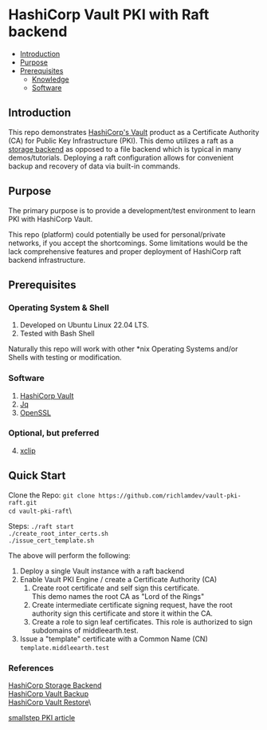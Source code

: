 # HashiCorp Vault PKI with Raft backend

* [Introduction](#introduction)
* [Purpose](#purpose)
* [Prerequisites](#prerequisites)
   * [Knowledge](#knowledge)
   * [Software](#software)


## Introduction

This repo demonstrates [HashiCorp's Vault](https://www.hashicorp.com/products/vault)
product as a Certificate Authority (CA) for Public Key Infrastructure (PKI).
This demo utilizes a raft as a [storage backend](https://www.vaultproject.io/docs/configuration/storage) 
as opposed to a file backend which is typical in many demos/tutorials.
Deploying a raft configuration allows for convenient backup and recovery of data via
built-in commands.


## Purpose

The primary purpose is to provide a development/test environment to learn PKI with HashiCorp Vault.

This repo (platform) could potentially be used for personal/private networks, if you accept
the shortcomings.  Some limitations would be the lack comprehensive features and proper deployment
of HashiCorp raft backend infrastructure.



## Prerequisites

### Operating System & Shell

1. Developed on Ubuntu Linux 22.04 LTS.
2. Tested with Bash Shell

Naturally this repo will work with other \*nix Operating Systems and/or Shells with testing
or modification.

### Software

1. [HashiCorp Vault](https://www.vaultproject.io/downloads)
2. [Jq](https://stedolan.github.io/jq/download/)
3. [OpenSSL](https://wiki.openssl.org/index.php/Binaries)

### Optional, but preferred
4. [xclip](https://github.com/astrand/xclip)


## Quick Start

Clone the Repo:
```git clone https://github.com/richlamdev/vault-pki-raft.git```\
```cd vault-pki-raft```\

Steps:
```./raft start```\
```./create_root_inter_certs.sh```\
```./issue_cert_template.sh```

The above will perform the following:
1. Deploy a single Vault instance with a raft backend
2. Enable Vault PKI Engine / create a Certificate Authority (CA)
    1. Create root certificate and self sign this certificate.\
       This demo names the root CA as "Lord of the Rings"
    2. Create intermediate certificate signing request, have the root authority sign
       this certificate and store it within the CA.
    3. Create a role to sign leaf certificates.  This role is authorized to
       sign subdomains of middleearth.test.
3. Issue a \"template\" certificate with a Common Name (CN) ```template.middleearth.test```



### References
[HashiCorp Storage Backend](https://www.vaultproject.io/docs/configuration/storage)\
[HashiCorp Vault Backup](https://learn.hashicorp.com/tutorials/vault/sop-backup)\
[HashiCorp Vault Restore](https://learn.hashicorp.com/tutorials/vault/sop-restore)\

[smallstep PKI article](https://smallstep.com/blog/everything-pki/)
